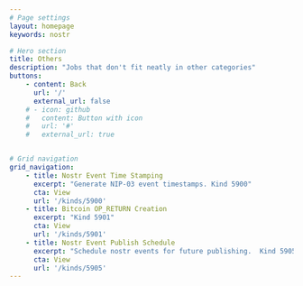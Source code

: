 ```yaml
---
# Page settings
layout: homepage
keywords: nostr

# Hero section
title: Others
description: "Jobs that don't fit neatly in other categories"
buttons:
    - content: Back
      url: '/'
      external_url: false
    # - icon: github
    #   content: Button with icon
    #   url: '#'
    #   external_url: true


# Grid navigation
grid_navigation:
    - title: Nostr Event Time Stamping
      excerpt: "Generate NIP-03 event timestamps. Kind 5900"
      cta: View
      url: '/kinds/5900'
    - title: Bitcoin OP_RETURN Creation
      excerpt: "Kind 5901"
      cta: View
      url: '/kinds/5901'
    - title: Nostr Event Publish Schedule
      excerpt: "Schedule nostr events for future publishing.  Kind 5905"
      cta: View
      url: '/kinds/5905'
---
```

